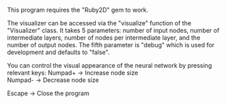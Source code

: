 This program requires the "Ruby2D" gem to work.

The visualizer can be accessed via the "visualize" function of the "Visualizer" class.
It takes 5 parameters: number of input nodes, number of intermediate layers,
number of nodes per intermediate layer, and the number of output nodes.
The fifth parameter is "debug" which is used for development and defaults to "false".

You can control the visual appearance of the neural network by pressing relevant keys:
Numpad+ -> Increase node size  
Numpad- -> Decrease node size

Escape -> Close the program